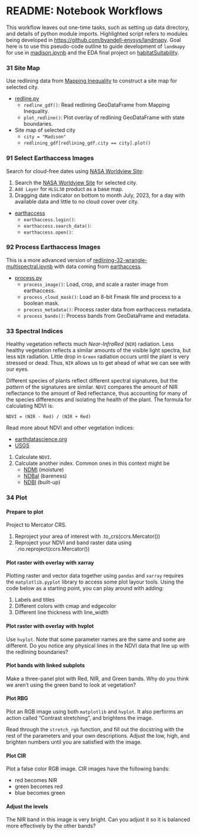# README: Notebook Workflows

This workflow leaves out one-time tasks, such as setting up data directory,
and details of python module imports.
Highlighted script refers to modules being developed in
<https://github.com/byandell-envsys/landmapy>.
Goal here is to use this pseudo-code outline to guide
development of `landmapy` for use in
[madison.ipynb](https://github.com/earthlab-education/fundamentals-04-redlining-byandell/blob/main/notebooks/madison.ipynb)
and the EDA final project on
[habitatSuitability](https://github.com/byandell-envsys/habitatSuitability).

### 31 Site Map

Use redlining data from
[Mapping Inequality](https://dsl.richmond.edu/panorama/redlining)
to construct a site map for selected city.

- [redline.py](https://github.com/byandell-envsys/landmapy/blob/main/landmapy/redline.py)
  - `redline_gdf()`: Read redlining GeoDataFrame from Mapping Inequality.
  - `plot_redline()`: Plot overlay of redlining GeoDataFrame with state boundaries.
- Site map of selected city
  - `city = "Madison"`
  - `redlining_gdf[redlining_gdf.city == city].plot()`

### 91 Select Earthaccess Images

Search for cloud-free dates using
[NASA Worldview Site](https://worldview.earthdata.nasa.gov/):

1. Search the
[NASA Worldview Site](https://worldview.earthdata.nasa.gov/)
for selected city.
2. `Add Layer` for `HLSL30` product as a base map.
3. Dragging date indicator on bottom to month July, 2023, for a day with available data and little to no cloud cover over city.

- [earthaccess](https://earthaccess.readthedocs.io/en/)
  - `earthaccess.login()`:
  - `earthaccess.search_data()`:
  - `earthaccess.open()`: 

### 92 Process Earthaccess Images

This is a more advanced version of
[redlining-32-wrangle-multispectral.ipynb](https://github.com/earthlab-education/fundamentals-04-redlining-byandell/blob/main/notebooks/redlining-32-wrangle-multispectral.ipynb)
with data coming from
[earthaccess](https://earthaccess.readthedocs.io/en/).

- [process.py](https://github.com/byandell-envsys/landmapy/blob/main/landmapy/process.py)
  - `process_image()`: Load, crop, and scale a raster image from earthaccess.
  - `process_cloud_mask()`: Load an 8-bit Fmask file and process to a boolean mask.
  - `process_metadata()`: Process raster data from earthaccess metadata.
  - `process_bands()`: Process bands from GeoDataFrame and metadata.

### 33 Spectral Indices

Healthy vegetation reflects much _Near-InfraRed_ (`NIR`) radiation.
Less healthy vegetation reflects a similar amounts of the
visible light spectra, but less `NIR` radiation.
Little drop in `Green` radiation occurs until the plant is very stressed or dead.
Thus, `NIR` allows us to get ahead of what we can see with our eyes.

Different species of plants reflect different spectral signatures, but
the *pattern* of the signatures are similar. `NDVI` compares the amount of
NIR reflectance to the amount of Red reflectance, thus accounting for
many of the species differences and isolating the health of the plant.
The formula for calculating NDVI is:

```
NDVI = (NIR - Red) / (NIR + Red)
```

Read more about NDVI and other vegetation indices:

- [earthdatascience.org](https://www.earthdatascience.org/courses/use-data-open-source-python/multispectral-remote-sensing/vegetation-indices-in-python/calculate-NDVI-python/)
- [USGS](https://www.usgs.gov/landsat-missions/landsat-surface-reflectance-derived-spectral-indices)

1. Calculate `NDVI`.
2. Calculate another index. Common ones in this context might be
   - [NDMI](https://www.usgs.gov/landsat-missions/normalized-difference-moisture-index) (moisture)
   - [NDBaI](https://doi.org/10.1109/IGARSS.2005.1526319.) (bareness)
   - [NDBI](https://pro.arcgis.com/en/pro-app/3.3/arcpy/spatial-analyst/ndbi.htm) (built-up)


### 34 Plot

#### Prepare to plot

Project to Mercator CRS.

1. Reproject your area of interest with .to_crs(ccrs.Mercator())
2. Reproject your NDVI and band raster data using `.rio.reproject(ccrs.Mercator())

#### Plot raster with overlay with xarray

Plotting raster and vector data together using `pandas` and `xarray` requires the `matplotlib.pyplot` library to access some plot layour tools.
Using the code below as a starting point, you can play around with adding:

1. Labels and titles
2. Different colors with cmap and edgecolor
3. Different line thickness with line_width

#### Plot raster with overlay with hvplot

Use `hvplot`.
Note that some parameter names are the same and some are different.
Do you notice any physical lines in the NDVI data that line up with the redlining boundaries?

#### Plot bands with linked subplots

Make a three-panel plot with Red, NIR, and Green bands.
Why do you think we aren’t using the green band to look at vegetation?

#### Plot RBG

Plot an RGB image using both `matplotlib` and `hvplot`.
It also performs an action called “Contrast stretching”, and brightens the image.

Read through the `stretch_rgb` function, and fill out the docstring with the rest of the parameters
and your own descriptions. 
Adjust the low, high, and brighten numbers until you are satisfied with the image.

#### Plot CIR

Plot a false color RGB image. CIR images have the following bands:

- red becomes NIR
- green becomes red
- blue becomes green

#### Adjust the levels

The NIR band in this image is very bright.
Can you adjust it so it is balanced more effectively by the other bands?
